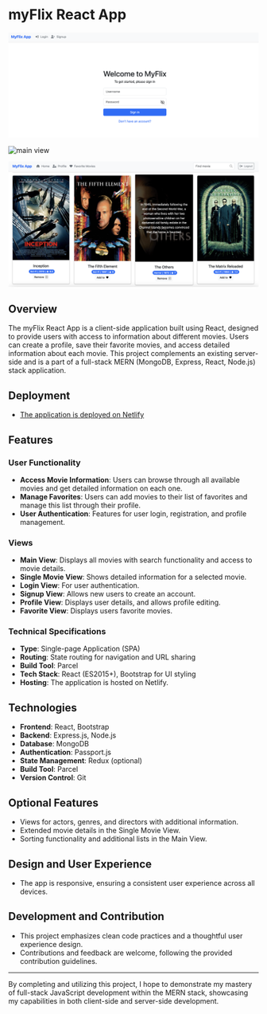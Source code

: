 # myFlix React App

![login View](https://raw.githubusercontent.com/bobs83/myflix-client/main/readme-pics/Myflix-client-login.png)

![main view](https://raw.githubusercontent.com/bobs83/myflix-client/main/readme-pics/Myflix-app-full-view.png)

![movies view](https://raw.githubusercontent.com/bobs83/myflix-client/main/readme-pics/Myflix-app-full-view-movies.png)
## Overview

The myFlix React App is a client-side application built using React, designed to provide users with access to information about different movies. Users can create a profile, save their favorite movies, and access detailed information about each movie. This project complements an existing server-side and is a part of a full-stack MERN (MongoDB, Express, React, Node.js) stack application.

## Deployment

- [The application is deployed on Netlify](https://spiffy-starship-cff8a2.netlify.app/)
  
## Features

### User Functionality

- **Access Movie Information**: Users can browse through all available movies and get detailed information on each one.
- **Manage Favorites**: Users can add movies to their list of favorites and manage this list through their profile.
- **User Authentication**: Features for user login, registration, and profile management.

### Views

- **Main View**: Displays all movies with search functionality and access to movie details.
- **Single Movie View**: Shows detailed information for a selected movie.
- **Login View**: For user authentication.
- **Signup View**: Allows new users to create an account.
- **Profile View**: Displays user details, and allows profile editing.
- **Favorite View**: Displays users favorite movies.

### Technical Specifications

- **Type**: Single-page Application (SPA)
- **Routing**: State routing for navigation and URL sharing
- **Build Tool**: Parcel
- **Tech Stack**: React (ES2015+), Bootstrap for UI styling
- **Hosting**: The application is hosted on Netlify.

## Technologies

- **Frontend**: React, Bootstrap
- **Backend**: Express.js, Node.js
- **Database**: MongoDB
- **Authentication**: Passport.js
- **State Management**: Redux (optional)
- **Build Tool**: Parcel
- **Version Control**: Git

## Optional Features

- Views for actors, genres, and directors with additional information.
- Extended movie details in the Single Movie View.
- Sorting functionality and additional lists in the Main View.

## Design and User Experience

- The app is responsive, ensuring a consistent user experience across all devices.
  

## Development and Contribution

- This project emphasizes clean code practices and a thoughtful user experience design.
- Contributions and feedback are welcome, following the provided contribution guidelines.


---

By completing and utilizing this project, I hope to demonstrate my mastery of full-stack JavaScript development within the MERN stack, showcasing my capabilities in both client-side and server-side development.

